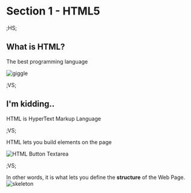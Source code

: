 # Section 1 - HTML5

;HS;

## What is HTML?

The best programming language <!-- .element: class="fragment" -->

![giggle](../assets/images/web-dev-basics/giggle.gif) <!-- .element: class="fragment w-96" style="margin-inline: auto" -->

;VS;

## I'm kidding..

HTML is HyperText Markup Language <!-- .element: class="fragment" -->

;VS;

HTML lets you build elements on the page

![HTML Button Textarea](../assets/images/web-dev-basics/html-button-textarea.png) <!-- .element: style="margin-inline: auto" -->

;VS;

In other words, it is what lets you define the **structure** of the Web Page.
![skeleton](../assets/images/web-dev-basics/skeleton.gif) <!-- .element: class="w-96" style="margin-inline: auto" -->